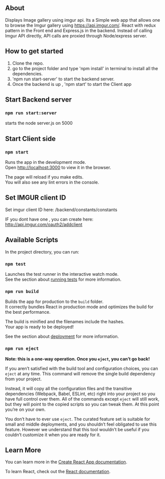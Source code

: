 

## About
Displays Image gallery using imgur api. 
Its a Simple web app that allows one to browse the Imgur gallery using https://api.imgur.com/.
React with redux pattern in the Front end and Express.js in the backend. 
Instead of calling Imgur API directly, API calls are proxied through Node/express server.

## How to get started 
1. Clone the repo.
2. go to the project folder and type 'npm install' in terminal to install all the dependencies.
3. 'npm run start-server' to start the backend server.
4. Once the backend is up , 'npm start' to start the Client app  

## Start Backend server 
### `npm run start:server`
starts the node server.js on 5000

## Start Client side  
### `npm start`

Runs the app in the development mode.<br>
Open [http://localhost:3000](http://localhost:3000) to view it in the browser.

The page will reload if you make edits.<br>
You will also see any lint errors in the console.


## Set IMGUR client ID

Set imgur client ID here: /backend/constants/constants

IF you dont have one , you can create here:  http://api.imgur.com/oauth2/addclient

## Available Scripts

In the project directory, you can run:

### `npm test`

Launches the test runner in the interactive watch mode.<br>
See the section about [running tests](https://facebook.github.io/create-react-app/docs/running-tests) for more information.

### `npm run build`

Builds the app for production to the `build` folder.<br>
It correctly bundles React in production mode and optimizes the build for the best performance.

The build is minified and the filenames include the hashes.<br>
Your app is ready to be deployed!

See the section about [deployment](https://facebook.github.io/create-react-app/docs/deployment) for more information.

### `npm run eject`

**Note: this is a one-way operation. Once you `eject`, you can’t go back!**

If you aren’t satisfied with the build tool and configuration choices, you can `eject` at any time. This command will remove the single build dependency from your project.

Instead, it will copy all the configuration files and the transitive dependencies (Webpack, Babel, ESLint, etc) right into your project so you have full control over them. All of the commands except `eject` will still work, but they will point to the copied scripts so you can tweak them. At this point you’re on your own.

You don’t have to ever use `eject`. The curated feature set is suitable for small and middle deployments, and you shouldn’t feel obligated to use this feature. However we understand that this tool wouldn’t be useful if you couldn’t customize it when you are ready for it.

## Learn More

You can learn more in the [Create React App documentation](https://facebook.github.io/create-react-app/docs/getting-started).

To learn React, check out the [React documentation](https://reactjs.org/).
